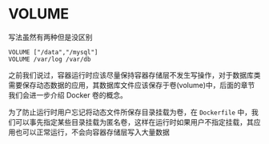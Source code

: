 # VOLUME

写法虽然有两种但是没区别

```text
VOLUME ["/data","/mysql"]
VOLUME /var/log /var/db
```

 之前我们说过，容器运行时应该尽量保持容器存储层不发生写操作，对于数据库类需要保存动态数据的应用，其数据库文件应该保存于卷\(volume\)中，后面的章节我们会进一步介绍 Docker 卷的概念。

为了防止运行时用户忘记将动态文件所保存目录挂载为卷，在 `Dockerfile` 中，我们可以事先指定某些目录挂载为匿名卷，这样在运行时如果用户不指定挂载，其应用也可以正常运行，不会向容器存储层写入大量数据

